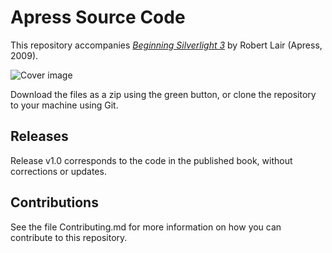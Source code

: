 # Apress Source Code

This repository accompanies [*Beginning Silverlight 3*](http://www.apress.com/9781430223771) by Robert Lair (Apress, 2009).

![Cover image](9781430223771.jpg)

Download the files as a zip using the green button, or clone the repository to your machine using Git.

## Releases

Release v1.0 corresponds to the code in the published book, without corrections or updates.

## Contributions

See the file Contributing.md for more information on how you can contribute to this repository.
